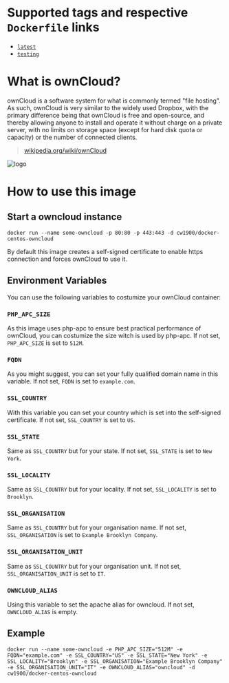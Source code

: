 # Supported tags and respective `Dockerfile` links
- [`latest`](https://github.com/cw1/docker-centos-owncloud/blob/master/Dockerfile)
- [`testing`](https://github.com/cw1/docker-centos-owncloud/blob/testing/Dockerfile)

# What is ownCloud?

ownCloud is a software system for what is commonly termed "file hosting". As such, ownCloud is very similar to the widely used Dropbox, with the primary difference being that ownCloud is free and open-source, and thereby allowing anyone to install and operate it without charge on a private server, with no limits on storage space (except for hard disk quota or capacity) or the number of connected clients.

> [wikipedia.org/wiki/ownCloud](http://en.wikipedia.org/wiki/Owncloud)

![logo](http://upload.wikimedia.org/wikipedia/commons/thumb/b/b6/OwnCloud2-Logo.svg/200px-OwnCloud2-Logo.svg.png)

# How to use this image

## Start a owncloud instance

`docker run --name some-owncloud -p 80:80 -p 443:443 -d cw1900/docker-centos-owncloud`

By default this image creates a self-signed certificate to enable https connection and forces ownCloud to use it.

## Environment Variables

You can use the following variables to costumize your ownCloud container:

### `PHP_APC_SIZE`

As this image uses php-apc to ensure best practical performance of ownCloud, you can costumize the size witch is used by php-apc. If not set, `PHP_APC_SIZE` is set to `512M`.

### `FQDN`

As you might suggest, you can set your fully qualified domain name in this variable. If not set, `FQDN` is set to `example.com`.

### `SSL_COUNTRY`

With this variable you can set your country which is set into the self-signed certificate. If not set, `SSL_COUNTRY` is set to `US`.

### `SSL_STATE`

Same as `SSL_COUNTRY` but for your state. If not set, `SSL_STATE` is set to `New York`.

### `SSL_LOCALITY`

Same as `SSL_COUNTRY` but for your locality. If not set, `SSL_LOCALITY` is set to `Brooklyn`.

### `SSL_ORGANISATION`

Same as `SSL_COUNTRY` but for your organisation name. If not set, `SSL_ORGANISATION` is set to `Example Brooklyn Company`.

### `SSL_ORGANISATION_UNIT`

Same as `SSL_COUNTRY` but for your organisation unit. If not set, `SSL_ORGANISATION_UNIT` is set to `IT`.

### `OWNCLOUD_ALIAS`

Using this variable to set the apache alias for owncloud. If not set, `OWNCLOUD_ALIAS` is empty.

## Example

`docker run --name some-owncloud -e PHP_APC_SIZE="512M" -e FQDN="example.com" -e SSL_COUNTRY="US" -e SSL_STATE="New York" -e SSL_LOCALITY="Brooklyn" -e SSL_ORGANISATION="Example Brooklyn Company" -e SSL_ORGANISATION_UNIT="IT" -e OWNCLOUD_ALIAS="owncloud" -d cw1900/docker-centos-owncloud`
